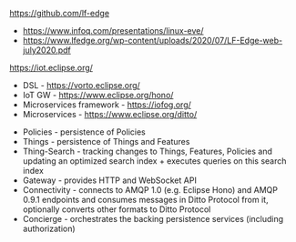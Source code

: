 https://github.com/lf-edge

* https://www.infoq.com/presentations/linux-eve/ 
* https://www.lfedge.org/wp-content/uploads/2020/07/LF-Edge-web-july2020.pdf

https://iot.eclipse.org/

* DSL - https://vorto.eclipse.org/
* IoT GW - https://www.eclipse.org/hono/
* Microservices framework - https://iofog.org/
* Microservices - https://www.eclipse.org/ditto/
-	Policies - persistence of Policies
-	Things - persistence of Things and Features
-	Thing-Search - tracking changes to Things, Features, Policies and updating an optimized search index + executes queries on this search index
-	Gateway - provides HTTP and WebSocket API
-	Connectivity - connects to AMQP 1.0 (e.g. Eclipse Hono) and AMQP 0.9.1 endpoints and consumes messages in Ditto Protocol from it, optionally converts other formats to Ditto Protocol
-	Concierge - orchestrates the backing persistence services (including authorization)

